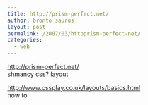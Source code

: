 ```yaml
---
title: http://prism-perfect.net/
author: bronto saurus
layout: post
permalink: /2007/03/httpprism-perfect-net/
categories:
  - web
---
```

<a href="http://prism-perfect.net/" target="_blank" >http://prism-perfect.net/</a>  
shmancy css? layout

<a href="http://www.cssplay.co.uk/layouts/basics.html" target="_blank" >http://www.cssplay.co.uk/layouts/basics.html</a>  
how to